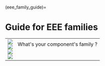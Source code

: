 <!--- Copyright (C) Matrisk GmbH 2022 -->

(eee_family_guide)=
# Guide for EEE families


<div id="conversation_eee_guide">
    <table>
        <tr>
            <td id="step_picture_cell">
                <div style="display: block;">
                    <img class="step-picture-eee-guide hidden-picture-eee-guide" id="final_picture_eee_guide" src="pictures/eee_guide/final_on.svg"/>
                </div>
                <div style="display: block;">
                    <img class="step-picture-eee-guide hidden-picture-eee-guide" id="moon_picture_eee_guide" src="pictures/eee_guide/moon_on.svg"/>
                </div>
                <div style="display: block;">
                    <img class="step-picture-eee-guide hidden-picture-eee-guide" id="launch_picture_eee_guide" src="pictures/eee_guide/launch_on.svg"/>
                </div>
                <div style="display: block;">
                    <img class="step-picture-eee-guide" id="ground_picture_eee_guide" src="pictures/eee_guide/ground_on.svg"/>
                </div>
            </td>
            <td id="conversation_track_eee_guide">
                <div id="messages_eee_guide" class="scroll-eee-guide">
                    <table class="track-eee-guide" id="messagesTrack_eee_guide">
                        <div class="question-line-eee-guide">What's your component's family ?</div>
                    </table>
                </div>
            </td>
        </tr>
    </table>
</div>
<script type="text/javascript" src="../js/eee_guide.js"></script>
<script type="text/javascript">runEEEGuide();</script>